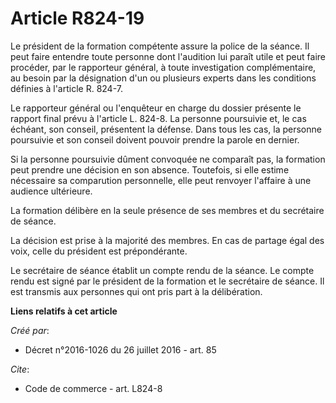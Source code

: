 # Article R824-19

Le président de la formation compétente assure la police de la séance. Il peut faire entendre toute personne dont l'audition
lui paraît utile et peut faire procéder, par le rapporteur général, à toute investigation complémentaire, au besoin par la
désignation d'un ou plusieurs experts dans les conditions définies à l'article R. 824-7. 

Le rapporteur général ou l'enquêteur en charge du dossier présente le rapport final prévu à l'article L. 824-8. La personne
poursuivie et, le cas échéant, son conseil, présentent la défense. Dans tous les cas, la personne poursuivie et son conseil
doivent pouvoir prendre la parole en dernier. 

Si la personne poursuivie dûment convoquée ne comparaît pas, la formation peut prendre une décision en son absence.
Toutefois, si elle estime nécessaire sa comparution personnelle, elle peut renvoyer l'affaire à une audience ultérieure. 

La formation délibère en la seule présence de ses membres et du secrétaire de séance. 

La décision est prise à la majorité des membres. En cas de partage égal des voix, celle du président est prépondérante. 

Le secrétaire de séance établit un compte rendu de la séance. Le compte rendu est signé par le président de la formation et
le secrétaire de séance. Il est transmis aux personnes qui ont pris part à la délibération.

**Liens relatifs à cet article**

_Créé par_:

  - Décret n°2016-1026 du 26 juillet 2016 - art. 85

_Cite_:

  - Code de commerce - art. L824-8
